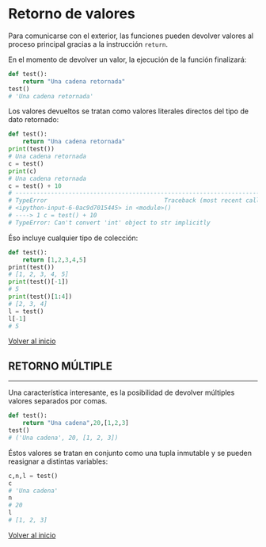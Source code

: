 # Retorno de valores

Para comunicarse con el exterior, las funciones pueden devolver valores al proceso principal gracias a la instrucción `return`.

En el momento de devolver un valor, la ejecución de la función finalizará:

```python
def test():
    return "Una cadena retornada"
​test()
# 'Una cadena retornada'
```

Los valores devueltos se tratan como valores literales directos del tipo de dato retornado:

```python
def test():
    return "Una cadena retornada"
print(test())
# Una cadena retornada
c = test()
print(c)
# Una cadena retornada
c = test() + 10
# ---------------------------------------------------------------------------
# TypeError                                 Traceback (most recent call last)
# <ipython-input-6-0ac9d7015445> in <module>()
# ----> 1 c = test() + 10
# TypeError: Can't convert 'int' object to str implicitly
```

Éso incluye cualquier tipo de colección:

```python
def test():
    return [1,2,3,4,5]
​print(test())
# [1, 2, 3, 4, 5]
print(test()[-1])
# 5
print(test()[1:4])
# [2, 3, 4]
l = test()
l[-1]
# 5
```

[Volver al inicio](#-retorno-de-valores)

## RETORNO MÚLTIPLE

---------------------------------------------------------------------------

Una característica interesante, es la posibilidad de devolver múltiples valores separados por comas.

```python
def test():
    return "Una cadena",20,[1,2,3]
​test()
# ('Una cadena', 20, [1, 2, 3])
```

Éstos valores se tratan en conjunto como una tupla inmutable y se pueden reasignar a distintas variables:

```python
c,n,l = test()
c
# 'Una cadena'
n
# 20
l
# [1, 2, 3]
```

[Volver al inicio](#-retorno-de-valores)
